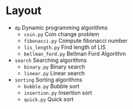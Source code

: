 # Layout
- `dp` Dynamic programming algorithms
    - `coin.py` Coin change problem
    - `fibonacci.py` Compute fibonacci number
    - `lis_length.py` Find length of LIS
    - `bellman_ford.py` Bellman Ford Algorithm
- `search` Searching algorithms
    - `binary.py` Binary search
    - `linear.py` Linear search
- `sorting` Sorting algorithms
    - `bubble.py` Bubble sort
    - `insertion.py` Insertion sort
    - `quick.py` Quick sort
